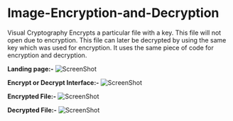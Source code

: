 # Image-Encryption-and-Decryption
Visual Cryptography
Encrypts a particular file with a key. This file will not open due to encryption. This file can later be decrypted by using the same key which was used for encryption. It uses the same piece of code for encryption and decryption.

**Landing page:-**
![ScreenShot](https://user-images.githubusercontent.com/70520718/145673077-ad07156c-7915-472f-9332-e4d85bfc97f7.png)

**Encrypt or Decrypt Interface:-**
![ScreenShot](https://user-images.githubusercontent.com/70520718/145673086-dbfd54cd-4a42-4647-b411-19828372290e.png)

**Encrypted File:-**
![ScreenShot](https://user-images.githubusercontent.com/70520718/145673130-5c4f93c4-6851-483b-b910-9ff03ec69df2.png)

**Decrypted File:-**
![ScreenShot](https://user-images.githubusercontent.com/70520718/145673149-b87cd2b8-d91c-4e7b-8561-7890fc503c83.png)
